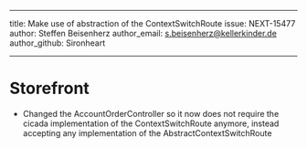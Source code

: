 ---
title: Make use of abstraction of the ContextSwitchRoute
issue: NEXT-15477
author: Steffen Beisenherz
author_email: s.beisenherz@kellerkinder.de 
author_github: Sironheart
___
# Storefront
*  Changed the AccountOrderController so it now does not require the cicada implementation of the ContextSwitchRoute 
   anymore, instead accepting any implementation of the AbstractContextSwitchRoute
